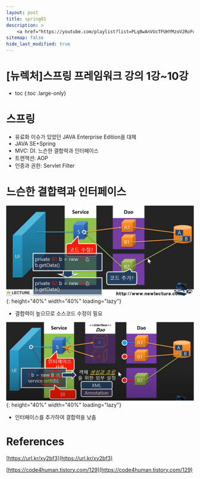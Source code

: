 ```yaml
---
layout: post
title: spring01
description: >
    <a href="https://youtube.com/playlist?list=PLq8wAnVUcTFUHYMzoV2RoFoY2HDTKru3T">뉴렉처 스프링 프레임워크 강의</a>
sitemap: false
hide_last_modified: true
---
```

# [뉴렉처]스프링 프레임워크 강의 1강~10강

* toc
{:toc .large-only}

# 스프링
- 유료화 이슈가 있었던 JAVA Enterprise Edition을 대체
- JAVA SE+Spring
- MVC: DI. 느슨한 결합력과 인터페이스
- 트랜잭션: AOP
- 인증과 권한: Servlet Filter

# 느슨한 결합력과 인터페이스
![](/assets/img/spring/highcoupling.jpg){: height="40%" width="40%" loading="lazy"}
- 결합력이 높으므로 소스코드 수정이 필요

![](/assets/img/spring/lowcoupling.jpg){: height="40%" width="40%" loading="lazy"}
- 인터페이스를 추가하여 결합력을 낮춤


# References
[https://url.kr/xy2bf3](https://url.kr/xy2bf3)

[https://code4human.tistory.com/129](https://code4human.tistory.com/129)